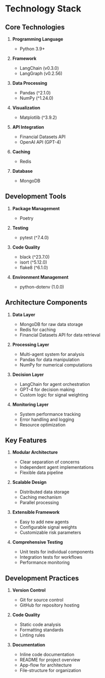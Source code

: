 # Technology Stack

## Core Technologies

1. **Programming Language**
   - Python 3.9+

2. **Framework**
   - LangChain (v0.3.0)
   - LangGraph (v0.2.56)

3. **Data Processing**
   - Pandas (^2.1.0)
   - NumPy (^1.24.0)

4. **Visualization**
   - Matplotlib (^3.9.2)

5. **API Integration**
   - Financial Datasets API
   - OpenAI API (GPT-4)

6. **Caching**
   - Redis

7. **Database**
   - MongoDB

## Development Tools

1. **Package Management**
   - Poetry

2. **Testing**
   - pytest (^7.4.0)

3. **Code Quality**
   - black (^23.7.0)
   - isort (^5.12.0)
   - flake8 (^6.1.0)

4. **Environment Management**
   - python-dotenv (1.0.0)

## Architecture Components

1. **Data Layer**
   - MongoDB for raw data storage
   - Redis for caching
   - Financial Datasets API for data retrieval

2. **Processing Layer**
   - Multi-agent system for analysis
   - Pandas for data manipulation
   - NumPy for numerical computations

3. **Decision Layer**
   - LangChain for agent orchestration
   - GPT-4 for decision making
   - Custom logic for signal weighting

4. **Monitoring Layer**
   - System performance tracking
   - Error handling and logging
   - Resource optimization

## Key Features

1. **Modular Architecture**
   - Clear separation of concerns
   - Independent agent implementations
   - Flexible data pipeline

2. **Scalable Design**
   - Distributed data storage
   - Caching mechanism
   - Parallel processing

3. **Extensible Framework**
   - Easy to add new agents
   - Configurable signal weights
   - Customizable risk parameters

4. **Comprehensive Testing**
   - Unit tests for individual components
   - Integration tests for workflows
   - Performance monitoring

## Development Practices

1. **Version Control**
   - Git for source control
   - GitHub for repository hosting

2. **Code Quality**
   - Static code analysis
   - Formatting standards
   - Linting rules

3. **Documentation**
   - Inline code documentation
   - README for project overview
   - App-flow for architecture
   - File-structure for organization